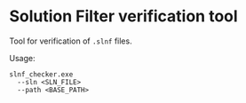 # Solution Filter verification tool
Tool for verification of `.slnf` files.

Usage:
```
slnf_checker.exe
  --sln <SLN_FILE>
  --path <BASE_PATH>
```


